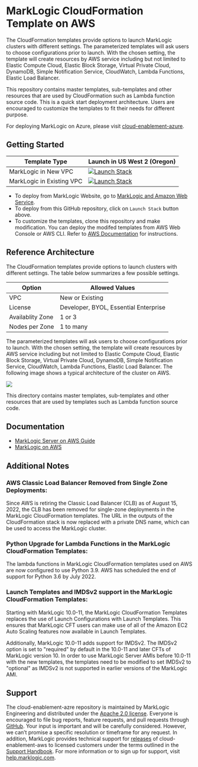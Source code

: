 # MarkLogic CloudFormation Template on AWS

The CloudFormation templates provide options to launch MarkLogic clusters with different settings. The parameterized templates will ask users to choose configurations prior to launch. With the chosen setting, the template will create resources by AWS service including but not limited to Elastic Compute Cloud, Elastic Block Storage, Virtual Private Cloud, DynamoDB, Simple Notification Service, CloudWatch, Lambda Functions, Elastic Load Balancer.

This repository contains master templates, sub-templates and other resources that are used by CloudFormation such as Lambda function source code. This is a quick start deployment architecture. Users are encouraged to customize the templates to fit their needs for different purpose.

For deploying MarkLogic on Azure, please visit [cloud-enablement-azure](https://github.com/marklogic/cloud-enablement-azure).

## Getting Started

| Template Type | Launch in US West 2 (Oregon) |
| -- | -- |
| MarkLogic in New VPC | [![Launch Stack](https://cdn.rawgit.com/buildkite/cloudformation-launch-stack-button-svg/master/launch-stack.svg)](https://console.aws.amazon.com/cloudformation/home#/stacks/new?region=us-west-2&stackName=mlClusterStack&templateURL=https://marklogic-db-template-releases.s3-us-west-2.amazonaws.com/10.0-latest/mlcluster-vpc.template) |
| MarkLogic in Existing VPC | [![Launch Stack](https://cdn.rawgit.com/buildkite/cloudformation-launch-stack-button-svg/master/launch-stack.svg)](https://console.aws.amazon.com/cloudformation/home#/stacks/new?region=us-west-2&stackName=mlClusterStack&templateURL=https://marklogic-db-template-releases.s3-us-west-2.amazonaws.com/10.0-latest/mlcluster.template) |

- To deploy from MarkLogic Website, go to [MarkLogic and Amazon Web Service](https://developer.marklogic.com/products/cloud/aws).
- To deploy from this GitHub repository, click on `Launch Stack` button above.
- To customize the templates, clone this repository and make modification. You can deploy the modifed templates from AWS Web Console or AWS CLI. Refer to [AWS Documentation](https://docs.aws.amazon.com/AWSCloudFormation/latest/UserGuide/stacks.html) for instructions.

## Reference Architecture

The CloudFormation templates provide options to launch clusters with different settings. The table below summarizes a few possible settings.

| Option | Allowed Values |
| -- | -- |
| VPC | New or Existing |
| License | Developer, BYOL, Essential Enterprise |
| Availablity Zone | 1 or 3 |
| Nodes per Zone | 1 to many |

The parameterized templates will ask users to choose configurations prior to launch. With the chosen setting, the template will create resources by AWS service including but not limited to Elastic Compute Cloud, Elastic Block Storage, Virtual Private Cloud, DynamoDB, Simple Notification Service, CloudWatch, Lambda Functions, Elastic Load Balancer. The following image shows a typical architecture of the cluster on AWS.

![](doc/typical_architecture_of_aws_cluster.png)

This directory contains master templates, sub-templates and other resources that are used by templates such as Lambda function source code.

## Documentation

- [MarkLogic Server on AWS Guide](http://docs.marklogic.com/guide/ec2)
- [MarkLogic on AWS](https://developer.marklogic.com/products/cloud/aws)  

## Additional Notes
### AWS Classic Load Balancer Removed from Single Zone Deployments:

Since AWS is retiring the Classic Load Balancer (CLB) as of August 15, 2022, the CLB has been removed for single-zone deployments in the MarkLogic CloudFormation templates. The URL in the outputs of the CloudFormation stack is now replaced with a private DNS name, which can be used to access the MarkLogic cluster.

### Python Upgrade for Lambda Functions in the MarkLogic CloudFormation Templates:

The lambda functions in MarkLogic CloudFormation templates used on AWS are now configured to use Python 3.9. AWS has scheduled the end of support for Python 3.6 by July 2022.

### Launch Templates and IMDSv2 support in the MarkLogic CloudFormation Templates:

Starting with MarkLogic 10.0-11, the MarkLogic CloudFormation Templates replaces the use of Launch Configurations with Launch Templates. This ensures that MarkLogic CFT users can make use of all of the Amazon EC2 Auto Scaling features now available in Launch Templates.

Additionally, MarkLogic 10.0-11 adds support for IMDSv2. The IMDSv2 option is set to "required" by default in the 10.0-11 and later CFTs of MarkLogic version 10. In order to use MarkLogic Server AMIs before 10.0-11 with the new templates, the templates need to be modified to set IMDSv2 to "optional" as IMDSv2 is not supported in earlier versions of the MarkLogic AMI.

## Support

The cloud-enablement-azre repository is maintained by MarkLogic Engineering and distributed under the [Apache 2.0 license](https://github.com/marklogic/cloud-enablement-aws/blob/master/LICENSE.TXT). Everyone is encouraged to file bug reports, feature requests, and pull requests through [GitHub](https://github.com/marklogic/cloud-enablement-aws/issues/new). Your input is important and will be carefully considered. However, we can’t promise a specific resolution or timeframe for any request. In addition, MarkLogic provides technical support for [releases](https://github.com/marklogic/cloud-enablement-aws/releases) of cloud-enablement-aws to licensed customers under the terms outlined in the [Support Handbook](http://www.marklogic.com/files/Mark_Logic_Support_Handbook.pdf). For more information or to sign up for support, visit [help.marklogic.com](http://help.marklogic.com).
